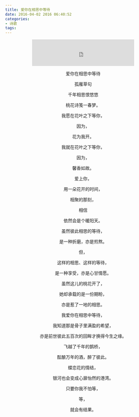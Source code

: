 ```yaml
---
title: 爱你在相思中等待
date: 2016-04-02 2016 06:40:52
categories:
- 诗歌
tags: 
---
```

<div align="center"><iframe src="http://music.163.com/outchain/player?type=2&amp;id=247577&amp;auto=1&amp;height=66" width="330" height="86" frameborder="no" marginwidth="0" marginheight="0"></iframe></div>
<p style="text-align: center;">爱你在相思中等待</p>
<p style="text-align: center;">孤雁草句</p>
<p style="text-align: center;">千年相思恨悠悠</p>
<p style="text-align: center;">桃花诗笺一春梦。</p>
<p style="text-align: center;">我愿在花叶之下等你，</p>
<p style="text-align: center;">因为，</p>
<p style="text-align: center;">花为我开。</p>
<p style="text-align: center;">我就在花叶之下等你，</p>
<p style="text-align: center;">因为，</p>
<p style="text-align: center;">馨香如故。</p>
<p style="text-align: center;">爱上你，</p>
<p style="text-align: center;">用一朵花开的时间，</p>
<p style="text-align: center;">相聚的那刻，</p>
<p style="text-align: center;">相信</p>
<p style="text-align: center;">依然会是个暖阳天。</p>
<p style="text-align: center;">虽然彼此相思的等待，</p>
<p style="text-align: center;">是一种折磨，亦是煎熬。</p>
<p style="text-align: center;">但，</p>
<p style="text-align: center;">这样的相思、这样的等待，</p>
<p style="text-align: center;">是一种享受，亦是心甘情愿。</p>
<p style="text-align: center;">虽然这儿的桃花开了，</p>
<p style="text-align: center;">她却承载的是一份期盼，</p>
<p style="text-align: center;">亦是惹了一地的相思。</p>
<p style="text-align: center;">我爱你在相思中等待，</p>
<p style="text-align: center;">我知道那是骨子里满盈的希望，</p>
<p style="text-align: center;">亦是前世彼此五百次的回眸才换得今生之缘。</p>
<p style="text-align: center;">飞越了千年的鹊桥，</p>
<p style="text-align: center;">酝酿万年的酒，醉了彼此。</p>
<p style="text-align: center;">蝶恋花的情结，</p>
<p style="text-align: center;">银河也会变成心扉怡然的港湾。</p>
<p style="text-align: center;">只要你我不怕等，</p>
<p style="text-align: center;">等，</p>
<p style="text-align: center;">就会有结果。</p>